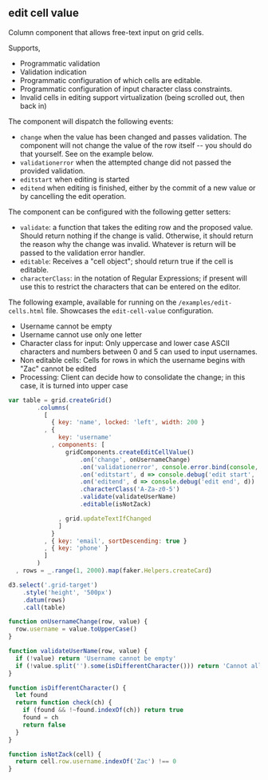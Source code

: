 ## edit cell value

Column component that allows free-text input on grid cells.

Supports,

* Programmatic validation
* Validation indication
* Programmatic configuration of which cells are editable.
* Programmatic configuration of input character class constraints.
* Invalid cells in editing support virtualization (being scrolled out, then back in)

The component will dispatch the following events:

* `change` when the value has been changed and passes validation.
  The component will not change the value of the row itself -- you should do that yourself.
  See on the example below.
* `validationerror` when the attempted change did not passed the provided validation.
* `editstart` when editing is started
* `editend` when editing is finished, either by the commit of a new value or by cancelling the edit operation.

The component can be configured with the following getter setters:

* `validate`: a function that takes the editing row and the proposed value.
  Should return nothing if the change is valid.
  Otherwise, it should return the reason why the change was invalid.  Whatever is return will be passed to the validation error handler.
* `editable`: Receives a "cell object"; should return true if the cell is editable.
* `characterClass`: in the notation of Regular Expressions; if present will use this to restrict the characters that can be entered on the editor.

The following example, available for running on the `/examples/edit-cells.html` file.
Showcases the `edit-cell-value` configuration.

* Username cannot be empty
* Username cannot use only one letter
* Character class for input: Only uppercase and lower case ASCII characters and numbers between 0 and 5 can used to input usernames.
* Non editable cells: Cells for rows in which the username begins with "Zac" cannot be edited
* Processing: Client can decide how to consolidate the change; in this case, it is turned into upper case

```javascript
var table = grid.createGrid()
        .columns(
          [
            { key: 'name', locked: 'left', width: 200 }
          , {
              key: 'username'
            , components: [
                gridComponents.createEditCellValue()
                    .on('change', onUsernameChange)
                    .on('validationerror', console.error.bind(console, 'VALIDATION'))
                    .on('editstart', d => console.debug('edit start',  d))
                    .on('editend', d => console.debug('edit end', d))
                    .characterClass('A-Za-z0-5')
                    .validate(validateUserName)
                    .editable(isNotZack)

              , grid.updateTextIfChanged
              ]
            }
          , { key: 'email', sortDescending: true }
          , { key: 'phone' }
          ]
        )
  , rows = _.range(1, 2000).map(faker.Helpers.createCard)

d3.select('.grid-target')
    .style('height', '500px')
    .datum(rows)
    .call(table)

function onUsernameChange(row, value) {
  row.username = value.toUpperCase()
}

function validateUserName(row, value) {
  if (!value) return 'Username cannot be empty'
  if (!value.split('').some(isDifferentCharacter())) return 'Cannot all be the same character'
}

function isDifferentCharacter() {
  let found
  return function check(ch) {
    if (found && !~found.indexOf(ch)) return true
    found = ch
    return false
  }
}

function isNotZack(cell) {
  return cell.row.username.indexOf('Zac') !== 0
}
```
